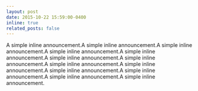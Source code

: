 ```yaml
---
layout: post
date: 2015-10-22 15:59:00-0400
inline: true
related_posts: false
---
```


A simple inline announcement.A simple inline announcement.A simple inline announcement.A simple inline announcement.A simple inline announcement.A simple inline announcement.A simple inline announcement.A simple inline announcement.A simple inline announcement.A simple inline announcement.A simple inline announcement.A simple inline announcement.A simple inline announcement.
